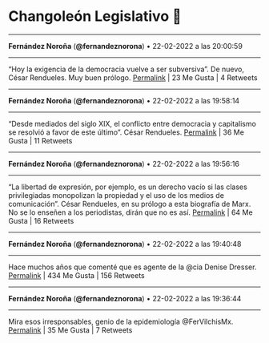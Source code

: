 # Changoleón Legislativo 🙈
*****
**Fernández Noroña** (**@fernandeznorona**) • 22-02-2022 a las 20:00:59
*****
“Hoy la exigencia de la democracia vuelve a ser subversiva”. De nuevo, César Rendueles. Muy buen prólogo.
[Permalink](https://twitter.com/fernandeznorona/status/1496334244351729666) | 23 Me Gusta | 4 Retweets
*****
**Fernández Noroña** (**@fernandeznorona**) • 22-02-2022 a las 19:58:14
*****
“Desde mediados del siglo XIX, el conflicto entre democracia y capitalismo se resolvió a favor de este último”. César Rendueles.
[Permalink](https://twitter.com/fernandeznorona/status/1496333554141302788) | 36 Me Gusta | 11 Retweets
*****
**Fernández Noroña** (**@fernandeznorona**) • 22-02-2022 a las 19:56:16
*****
“La libertad de expresión, por ejemplo, es un derecho vacío si las clases privilegiadas monopolizan la propiedad y el uso de los medios de comunicación”. César Rendueles, en su prólogo a esta biografía de Marx. No se lo enseñen a los periodistas, dirán que no es así.
[Permalink](https://twitter.com/fernandeznorona/status/1496333058466795521) | 64 Me Gusta | 16 Retweets
*****
**Fernández Noroña** (**@fernandeznorona**) • 22-02-2022 a las 19:40:48
*****
Hace muchos años que comenté que es agente de la @cia Denise Dresser.
[Permalink](https://twitter.com/fernandeznorona/status/1496329168648384515) | 434 Me Gusta | 156 Retweets
*****
**Fernández Noroña** (**@fernandeznorona**) • 22-02-2022 a las 19:36:44
*****
Mira esos irresponsables, genio de la epidemiología @FerVilchisMx.
[Permalink](https://twitter.com/fernandeznorona/status/1496328144759963660) | 35 Me Gusta | 7 Retweets